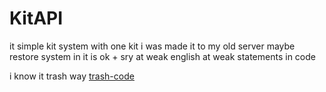 # KitAPI
it simple kit system with one kit i was made it to my old server maybe restore system in it is ok + sry at weak english at weak statements in code

i know it trash way [trash-code](https://github.com/GrimMCnet/KitAPI/blob/main/src/dev/sanhak/kit/utils/KitUtils.java)
